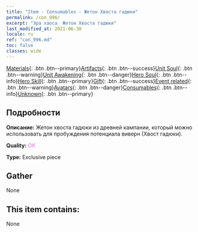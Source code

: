 ```yaml
---
title: "Item - Consumables - Жетон Хвоста гадюки"
permalink: /con_996/
excerpt: "Эра хаоса  Жетон Хвоста гадюки"
last_modified_at: 2021-06-30
locale: ru
ref: "con_996.md"
toc: false
classes: wide
---
```

 [Materials](/ItemsRU/){: .btn .btn--primary}[Artifacts](/ItemsRU/Artifacts/){: .btn .btn--success}[Unit Soul](/ItemsRU/UnitSoul/){: .btn .btn--warning}[Unit Awakening](/ItemsRU/UnitAwakening/){: .btn .btn--danger}[Hero Soul](/ItemsRU/HeroSoul/){: .btn .btn--info}[Hero Skill](/ItemsRU/HeroSkill/){: .btn .btn--primary}[Gift](/ItemsRU/Gift/){: .btn .btn--success}[Event related](/ItemsRU/Events/){: .btn .btn--warning}[Avatars](/ItemsRU/Avatars/){: .btn .btn--danger}[Consumables](/ItemsRU/Consumables/){: .btn .btn--info}[Unknown](/ItemsRU/Unknown/){: .btn .btn--primary}

## Подробности
 **Описание:** Жетон хвоста гадюки из древней кампании, который можно использовать для пробуждения потенциала виверн (Хвост гадюки).

 **Quality:** <span style="color: #DA70D6">OK</span>

 **Type:** Exclusive piece

## Gather

  None

## This item contains:

  None

